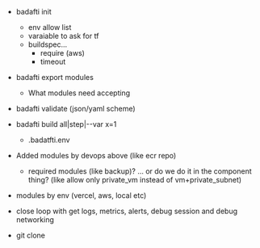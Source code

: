 - badafti init
  - env allow list
  - varaiable to ask for tf
  - buildspec...
    - require (aws)
    - timeout
- badafti export modules
  - What modules need accepting
- badafti validate (json/yaml scheme)
- badafti build all|step|--var x=1
  - .badatfti.env
- Added modules by devops above (like ecr repo)
  - required modules (like backup)? ... or do we do it in the component thing? (like allow only private_vm instead of vm+private_subnet)
- modules by env (vercel, aws, local etc)

- close loop with get logs, metrics, alerts, debug session and debug networking

- git clone
